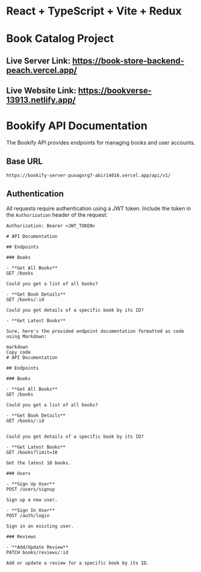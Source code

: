 # React + TypeScript + Vite + Redux

# Book Catalog Project

## Live Server Link: https://book-store-backend-peach.vercel.app/

## Live Website Link: https://bookverse-13913.netlify.app/

# Bookify API Documentation

The Bookify API provides endpoints for managing books and user accounts.

## Base URL

`https://bookify-server-puxagxrg7-abir14016.vercel.app/api/v1/`

## Authentication

All requests require authentication using a JWT token. Include the token in the `Authorization` header of the request:

```HTTP
Authorization: Bearer <JWT_TOKEN>

# API Documentation

## Endpoints

### Books

- **Get All Books**
GET /books

Could you get a list of all books?

- **Get Book Details**
GET /books/:id

Could you get details of a specific book by its ID?

- **Get Latest Books**

Sure, here's the provided endpoint documentation formatted as code using Markdown:

markdown
Copy code
# API Documentation

## Endpoints

### Books

- **Get All Books**
GET /books

Could you get a list of all books?

- **Get Book Details**
GET /books/:id


Could you get details of a specific book by its ID?

- **Get Latest Books**
GET /books?limit=10

Get the latest 10 books.

### Users

- **Sign Up User**
POST /users/signup

Sign up a new user.

- **Sign In User**
POST /auth/login

Sign in an existing user.

### Reviews

- **Add/Update Review**
PATCH books/reviews/:id

Add or update a review for a specific book by its ID.
